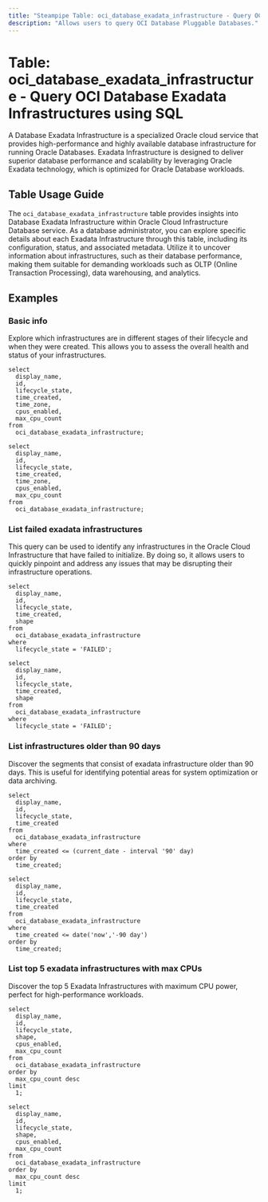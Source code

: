 ```yaml
---
title: "Steampipe Table: oci_database_exadata_infrastructure - Query OCI Database Exadata Infrastructures using SQL"
description: "Allows users to query OCI Database Pluggable Databases."
---
```


# Table: oci_database_exadata_infrastructure - Query OCI Database Exadata Infrastructures using SQL

A Database Exadata Infrastructure is a specialized Oracle cloud service that provides high-performance and highly available database infrastructure for running Oracle Databases. Exadata Infrastructure is designed to deliver superior database performance and scalability by leveraging Oracle Exadata technology, which is optimized for Oracle Database workloads.

## Table Usage Guide

The `oci_database_exadata_infrastructure` table provides insights into Database Exadata Infrastructure within Oracle Cloud Infrastructure Database service. As a database administrator, you can explore specific details about each Exadata Infrastructure through this table, including its configuration, status, and associated metadata. Utilize it to uncover information about infrastructures, such as their database performance, making them suitable for demanding workloads such as OLTP (Online Transaction Processing), data warehousing, and analytics.

## Examples

### Basic info

Explore which infrastructures are in different stages of their lifecycle and when they were created. This allows you to assess the overall health and status of your infrastructures.

```sql+postgres
select
  display_name,
  id,
  lifecycle_state,
  time_created,
  time_zone,
  cpus_enabled,
  max_cpu_count
from
  oci_database_exadata_infrastructure;
```

```sql+sqlite
select
  display_name,
  id,
  lifecycle_state,
  time_created,
  time_zone,
  cpus_enabled,
  max_cpu_count
from
  oci_database_exadata_infrastructure;
```

### List failed exadata infrastructures

This query can be used to identify any infrastructures in the Oracle Cloud Infrastructure that have failed to initialize. By doing so, it allows users to quickly pinpoint and address any issues that may be disrupting their infrastructure operations.

```sql+postgres
select
  display_name,
  id,
  lifecycle_state,
  time_created,
  shape
from
  oci_database_exadata_infrastructure
where
  lifecycle_state = 'FAILED';
```

```sql+sqlite
select
  display_name,
  id,
  lifecycle_state,
  time_created,
  shape
from
  oci_database_exadata_infrastructure
where
  lifecycle_state = 'FAILED';
```

### List infrastructures older than 90 days

Discover the segments that consist of exadata infrastructure older than 90 days. This is useful for identifying potential areas for system optimization or data archiving.

```sql+postgres
select
  display_name,
  id,
  lifecycle_state,
  time_created
from
  oci_database_exadata_infrastructure
where
  time_created <= (current_date - interval '90' day)
order by
  time_created;
```

```sql+sqlite
select
  display_name,
  id,
  lifecycle_state,
  time_created
from
  oci_database_exadata_infrastructure
where
  time_created <= date('now','-90 day')
order by
  time_created;
```

### List top 5 exadata infrastructures with max CPUs

Discover the top 5 Exadata Infrastructures with maximum CPU power, perfect for high-performance workloads.

```sql+postgres
select
  display_name,
  id,
  lifecycle_state,
  shape,
  cpus_enabled,
  max_cpu_count
from
  oci_database_exadata_infrastructure
order by
  max_cpu_count desc
limit
  1;
```

```sql+sqlite
select
  display_name,
  id,
  lifecycle_state,
  shape,
  cpus_enabled,
  max_cpu_count
from
  oci_database_exadata_infrastructure
order by
  max_cpu_count desc
limit
  1;
```
